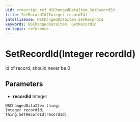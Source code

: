 ```yaml
---
uid: crmscript_ref_NSChangedDataItem_SetRecordId
title: SetRecordId(Integer recordId)
intellisense: NSChangedDataItem.SetRecordId
keywords: NSChangedDataItem, GetRecordId
so.topic: reference
---
```


# SetRecordId(Integer recordId)

Id of record, should never be 0

## Parameters

* **recordId** Integer

```crmscript
NSChangedDataItem thing;
Integer recordId;
thing.SetRecordId(recordId);
```

